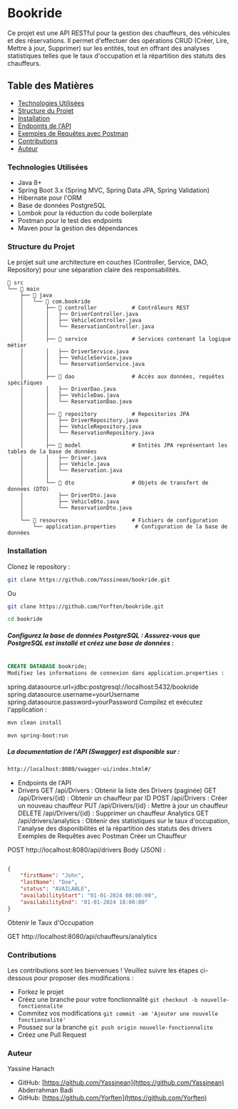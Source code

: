 # Bookride

Ce projet est une API RESTful pour la gestion des chauffeurs, des véhicules et des réservations. Il permet d'effectuer des opérations CRUD (Créer, Lire, Mettre à jour, Supprimer) sur les entités, tout en offrant des analyses statistiques telles que le taux d'occupation et la répartition des statuts des chauffeurs.

## Table des Matières

- [Technologies Utilisées](#technologies-utilisées)
- [Structure du Projet](#structure-du-projet)
- [Installation](#installation)
- [Endpoints de l'API](#endpoints-de-lapi)
- [Exemples de Requêtes avec Postman](#exemples-de-requêtes-avec-postman)
- [Contributions](#contributions)
- [Auteur](#auteur)

### Technologies Utilisées

- Java 8+
- Spring Boot 3.x (Spring MVC, Spring Data JPA, Spring Validation)
- Hibernate pour l'ORM
- Base de données PostgreSQL
- Lombok pour la réduction du code boilerplate
- Postman pour le test des endpoints
- Maven pour la gestion des dépendances

### Structure du Projet

Le projet suit une architecture en couches (Controller, Service, DAO, Repository) pour une séparation claire des responsabilités.
```
📂 src
└── 📂 main
    ├── 📂 java
    │   └── 📂 com.bookride
    │       ├── 📂 controller           # Contrôleurs REST
    │       │   ├── DriverController.java
    │       │   ├── VehicleController.java
    │       │   └── ReservationController.java
    │       │
    │       ├── 📂 service              # Services contenant la logique métier
    │       │   ├── DriverService.java
    │       │   ├── VehicleService.java
    │       │   └── ReservationService.java
    │       │
    │       ├── 📂 dao                  # Accès aux données, requêtes spécifiques
    │       │   ├── DriverDao.java
    │       │   ├── VehicleDao.java
    │       │   └── ReservationDao.java
    │       │
    │       ├── 📂 repository           # Repositories JPA
    │       │   ├── DriverRepository.java
    │       │   ├── VehicleRepository.java
    │       │   └── ReservationRepository.java
    │       │
    │       ├── 📂 model                # Entités JPA représentant les tables de la base de données
    │       │   ├── Driver.java
    │       │   ├── Vehicle.java
    │       │   └── Reservation.java
    │       │
    │       └── 📂 dto                  # Objets de transfert de données (DTO)
    │           ├── DriverDto.java
    │           ├── VehicleDto.java
    │           └── ReservationDto.java
    │
    └── 📂 resources                    # Fichiers de configuration
        └── application.properties      # Configuration de la base de données
```

### Installation

Clonez le repository :

```bash
git clone https://github.com/Yassinean/bookride.git
```
Ou 
```bash
git clone https://github.com/Yorften/bookride.git
```
```bash
cd bookride
```
##### Configurez la base de données PostgreSQL : Assurez-vous que PostgreSQL est installé et créez une base de données :

```sql

CREATE DATABASE bookride;
Modifiez les informations de connexion dans application.properties :

```
spring.datasource.url=jdbc:postgresql://localhost:5432/bookride
spring.datasource.username=yourUsername
spring.datasource.password=yourPassword
Compilez et exécutez l'application :

```bash
mvn clean install
```
```bash
mvn spring-boot:run
```
##### La documentation de l'API (Swagger) est disponible sur :

```bash
http://localhost:8080/swagger-ui/index.html#/
```
- Endpoints de l'API
- Drivers
GET /api/Drivers : Obtenir la liste des Drivers (paginée)
GET /api/Drivers/{id} : Obtenir un chauffeur par ID
POST /api/Drivers : Créer un nouveau chauffeur
PUT /api/Drivers/{id} : Mettre à jour un chauffeur
DELETE /api/Drivers/{id} : Supprimer un chauffeur
Analytics
GET /api/drivers/analytics : Obtenir des statistiques sur le taux d'occupation, l'analyse des disponibilités et la répartition des statuts des drivers
Exemples de Requêtes avec Postman
Créer un Chauffeur

POST http://localhost:8080/api/drivers
Body (JSON) :
```json

{
    "firstName": "John",
    "lastName": "Doe",
    "status": "AVAILABLE",
    "availabilityStart": "01-01-2024 08:00:00",
    "availabilityEnd": "01-01-2024 18:00:00"
}
```
Obtenir le Taux d'Occupation

GET http://localhost:8080/api/chauffeurs/analytics

### Contributions
Les contributions sont les bienvenues ! Veuillez suivre les étapes ci-dessous pour proposer des modifications :

- Forkez le projet
- Créez une branche pour votre fonctionnalité ``git checkout -b nouvelle-fonctionnalite``
- Commitez vos modifications ``git commit -am 'Ajouter une nouvelle fonctionnalité'``
- Poussez sur la branche ```git push origin nouvelle-fonctionnalite```
- Créez une Pull Request
### Auteur

Yassine Hanach
- GitHub: [https://github.com/Yassinean](https://github.com/Yassinean)
Abderrahman Badi
- GitHub: [https://github.com/Yorften](https://github.com/Yorften)
